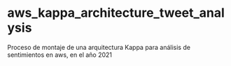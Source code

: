 # aws_kappa_architecture_tweet_analysis
Proceso de montaje de una arquitectura Kappa para análisis de sentimientos en aws, en el año 2021
